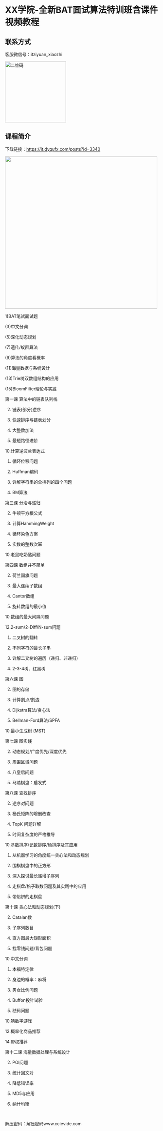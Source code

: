 # XX学院-全新BAT面试算法特训班含课件视频教程

## 联系方式

客服微信号：itziyuan_xiaozhi

<img src="https://ziyuanyun.oss-cn-guangzhou.aliyuncs.com/common/20240614073449/666b82192834a.jpg" width="200" height="200" alt="二维码">

## 课程简介

下载链接：https://it.dyqufx.com/posts?id=3340

<img src="https://ziyuanyun.oss-cn-guangzhou.aliyuncs.com/yun/20240515185127/664493af3a6e3.jpg" width="500" alt="">

  1)BAT笔试面试题

 (3)中文分词

 (5)深化动态规划

 (7)遗传/蚁群算法

 (9)算法的角度看概率

 (11)海量数据与系统设计

 (13)Trie树双数组结构的应用

 (15)BloomFilter理论与实践

 第一课 算法中的链表队列栈

 2. 链表(部分)逆序

 4. 快速排序与链表划分

 6. 大整数加法

 8. 最短路径进阶

 10.计算逆波兰表达式

 1. 循环位移问题

 3. Huffman编码

 5. 详解字符串的全排列的四个问题

 7. BM算法

 第三课 分治与递归

 2. 牛顿平方根公式

 4. 计算HammingWeight

 6. 循环染色方案

 8. 实数的整数次幂

 10.老鼠吃奶酪问题

 第四课 数组并不简单

 2. 荷兰国旗问题

 4. 最大连续子数组

 6. Cantor数组

 8. 旋转数组的最小值

 10.数组的最大间隔问题

 12.2-sum/2-Diff/N-sum问题

 1. 二叉树的翻转

 3. 不同字符的最长子串

 5. 详解二叉树的遍历（递归、非递归）

 7. 2-3-4树、红黑树

 第六课 图

 2. 图的存储

 4. 计算割点/割边

 6. Dijkstra算法/贪心法

 8. Bellman-Ford算法/SPFA

 10.最小生成树 (MST)

 第七课 图实践

 2. 动态规划/广度优先/深度优先

 4. 周围区域问题

 6. 八皇后问题

 9. 马踏棋盘：启发式

 第八课 查找排序

 2. 逆序对问题

 4. 杨氏矩阵的增删改查

 6. TopK 问题详解

 8. 时间复杂度的严格推导

 10.基数排序/记数排序/桶排序及其应用

 1. 从机器学习的角度统一贪心法和动态规划

 3. 围棋棋盘中的正方形

 5. 深入探讨最长递增子序列

 7. 走棋盘/格子取数问题及其实践中的应用

 9. 带陷阱的走棋盘

 第十课 贪心法和动态规划(下)

 2. Catalan数

 4. 子序列数目

 6. 直方图最大矩形面积

 8. 找零钱问题/背包问题

 10.中文分词

 1. 本福特定律

 2. 身边的概率：麻将

 4. 男女比例问题

 6. Buffon投针试验

 8. 砝码问题

 10.猜数字游戏

 12.概率化商品推荐

 14.带权推荐

 第十二课 海量数据处理与系统设计

 2. POI问题

 4. 统计回文对

 6. 降低错误率

 8. MD5与应用

 9. 纳什均衡

 &nbsp;

 解压密码：解压密码www.ccievide.com  